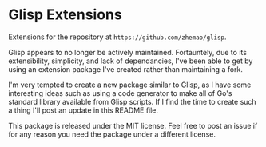# Glisp Extensions

Extensions for the repository at `https://github.com/zhemao/glisp`.

Glisp appears to no longer be actively maintained. Fortauntely, due to its
extensibility, simplicity, and lack of dependancies, I've been able to get by
using an extension package I've created rather than maintaining a fork.

I'm very tempted to create a new package similar to Glisp, as I have some
interesting ideas such as using a code generator to make all of Go's standard
library available from Glisp scripts. If I find the time to create such a thing
I'll post an update in this README file.

This package is released under the MIT license. Feel free to post an issue if
for any reason you need the package under a different license.

